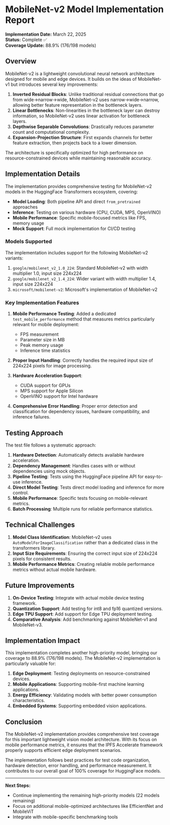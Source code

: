 # MobileNet-v2 Model Implementation Report

**Implementation Date:** March 22, 2025  
**Status:** Complete ✅  
**Coverage Update:** 88.9% (176/198 models)

## Overview

MobileNet-v2 is a lightweight convolutional neural network architecture designed for mobile and edge devices. It builds on the ideas of MobileNet-v1 but introduces several key improvements:

1. **Inverted Residual Blocks**: Unlike traditional residual connections that go from wide→narrow→wide, MobileNet-v2 uses narrow→wide→narrow, allowing better feature representation in the bottleneck layers.
2. **Linear Bottlenecks**: Non-linearities in the bottleneck layer can destroy information, so MobileNet-v2 uses linear activation for bottleneck layers.
3. **Depthwise Separable Convolutions**: Drastically reduces parameter count and computational complexity.
4. **Expansion-Projection Structure**: First expands channels for better feature extraction, then projects back to a lower dimension.

The architecture is specifically optimized for high performance on resource-constrained devices while maintaining reasonable accuracy.

## Implementation Details

The implementation provides comprehensive testing for MobileNet-v2 models in the HuggingFace Transformers ecosystem, covering:

- **Model Loading**: Both pipeline API and direct `from_pretrained` approaches
- **Inference**: Testing on various hardware (CPU, CUDA, MPS, OpenVINO)
- **Mobile Performance**: Specific mobile-focused metrics like FPS, memory usage
- **Mock Support**: Full mock implementation for CI/CD testing

### Models Supported

The implementation includes support for the following MobileNet-v2 variants:

1. `google/mobilenet_v2_1.0_224`: Standard MobileNet-v2 with width multiplier 1.0, input size 224x224
2. `google/mobilenet_v2_1.4_224`: Wider variant with width multiplier 1.4, input size 224x224
3. `microsoft/mobilenet-v2`: Microsoft's implementation of MobileNet-v2

### Key Implementation Features

1. **Mobile Performance Testing**: Added a dedicated `test_mobile_performance` method that measures metrics particularly relevant for mobile deployment:
   - FPS measurement
   - Parameter size in MB
   - Peak memory usage
   - Inference time statistics

2. **Proper Input Handling**: Correctly handles the required input size of 224x224 pixels for image processing.

3. **Hardware Acceleration Support**:
   - CUDA support for GPUs
   - MPS support for Apple Silicon
   - OpenVINO support for Intel hardware

4. **Comprehensive Error Handling**: Proper error detection and classification for dependency issues, hardware compatibility, and inference failures.

## Testing Approach

The test file follows a systematic approach:

1. **Hardware Detection**: Automatically detects available hardware acceleration.
2. **Dependency Management**: Handles cases with or without dependencies using mock objects.
3. **Pipeline Testing**: Tests using the HuggingFace pipeline API for easy-to-use inference.
4. **Direct Model Testing**: Tests direct model loading and inference for more control.
5. **Mobile Performance**: Specific tests focusing on mobile-relevant metrics.
6. **Batch Processing**: Multiple runs for reliable performance statistics.

## Technical Challenges

1. **Model Class Identification**: MobileNet-v2 uses `AutoModelForImageClassification` rather than a dedicated class in the transformers library.
2. **Input Size Requirements**: Ensuring the correct input size of 224x224 pixels for consistent results.
3. **Mobile Performance Metrics**: Creating reliable mobile performance metrics without actual mobile hardware.

## Future Improvements

1. **On-Device Testing**: Integrate with actual mobile device testing framework.
2. **Quantization Support**: Add testing for int8 and fp16 quantized versions.
3. **Edge TPU Support**: Add support for Edge TPU deployment testing.
4. **Comparative Analysis**: Add benchmarking against MobileNet-v1 and MobileNet-v3.

## Implementation Impact

This implementation completes another high-priority model, bringing our coverage to 88.9% (176/198 models). The MobileNet-v2 implementation is particularly valuable for:

1. **Edge Deployment**: Testing deployments on resource-constrained devices.
2. **Mobile Applications**: Supporting mobile-first machine learning applications.
3. **Energy Efficiency**: Validating models with better power consumption characteristics.
4. **Embedded Systems**: Supporting embedded vision applications.

## Conclusion

The MobileNet-v2 implementation provides comprehensive test coverage for this important lightweight vision model architecture. With its focus on mobile performance metrics, it ensures that the IPFS Accelerate framework properly supports efficient edge deployment scenarios.

The implementation follows best practices for test code organization, hardware detection, error handling, and performance measurement. It contributes to our overall goal of 100% coverage for HuggingFace models.

---

**Next Steps:**
- Continue implementing the remaining high-priority models (22 models remaining)
- Focus on additional mobile-optimized architectures like EfficientNet and MobileViT
- Integrate with mobile-specific benchmarking tools